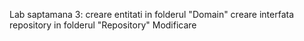 Lab saptamana 3: creare entitati in folderul "Domain"
                 creare interfata repository in folderul "Repository"
Modificare
